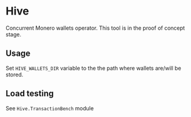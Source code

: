 # Hive

Concurrent Monero wallets operator. This tool is in the proof of concept stage.

## Usage

Set `HIVE_WALLETS_DIR` variable to the the path where wallets are/will be stored.

## Load testing

See `Hive.TransactionBench` module